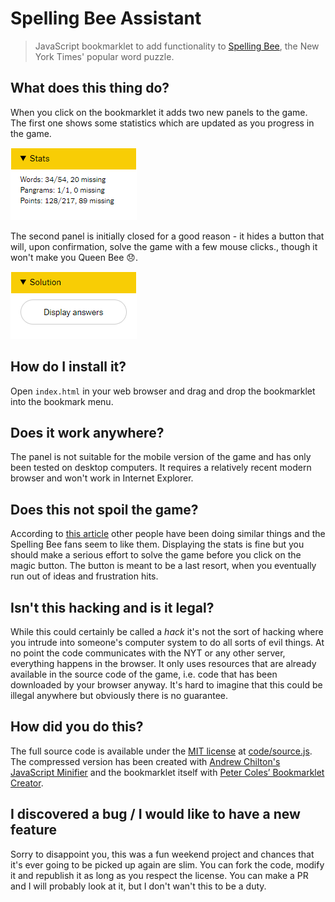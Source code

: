 # Spelling Bee Assistant

> JavaScript bookmarklet to add functionality to [Spelling Bee](https://www.nytimes.com/puzzles/spelling-bee), the New York Times' popular word puzzle.


## What does this thing do?

When you click on the bookmarklet it adds two new panels to the game. The first one shows some statistics which are updated as you progress in the game.

![Game stats](/media/stats.png)

The second panel is initially closed for a good reason - it hides a button that will, upon confirmation, solve the game with a few mouse clicks., though it won't make you Queen Bee 😞.

![Auto-solve the game](/media/solution.png)

## How do I install it?

Open `index.html` in your web browser and drag and drop the bookmarklet into the bookmark menu.


## Does it work anywhere?

The panel is not suitable for the mobile version of the game and has only been tested on desktop computers. It requires a relatively recent modern browser and won't work in Internet Explorer.


## Does this not spoil the game?

According to [this article](https://www.nytimes.com/2020/10/16/crosswords/spellingbee-puzzles.html) other people have been doing similar things and the Spelling Bee fans seem to like them. Displaying the stats is fine but you should make a serious effort to solve the game before you click on the magic button. The button is meant to be a last resort, when you eventually run out of ideas and frustration hits.


## Isn't this hacking and is it legal?

While this could certainly be called a _hack_ it's not the sort of hacking where you intrude into someone's computer system to do all sorts of evil things. At no point the code communicates with the NYT or any other server, everything happens in the browser. It only uses resources that are already available in the source code of the game, i.e. code that has been downloaded by your browser anyway. It's hard to imagine that this could be illegal anywhere but obviously there is no guarantee.


## How did you do this?

The full source code is available under the [MIT license](LICENSE.md) at [code/source.js](code/source.js). The compressed version has been created with [Andrew Chilton's JavaScript Minifier](https://javascript-minifier.com/) and the bookmarklet itself with [Peter Coles’ Bookmarklet Creator](https://mrcoles.com/bookmarklet/).


## I discovered a bug / I would like to have a new feature

Sorry to disappoint you, this was a fun weekend project and chances that it's ever going to be picked up again are slim. You can fork the code, modify it and republish it as long as you respect the license. You can make a PR and I will probably look at it, but I don't wan't this to be a duty. 
